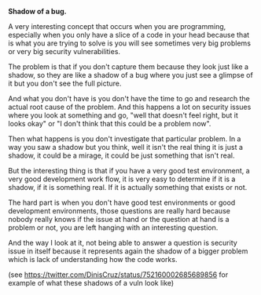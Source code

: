 **Shadow of a bug.**

A very interesting concept that occurs when you are programming, especially when you only have a slice of a code in your head because that is what you are trying to solve is you will see sometimes very big problems or very big security vulnerabilities. 

The problem is that if you don't capture them because they look just like a shadow, so they are like a shadow of a bug where you just see a glimpse of it but you don't see the full picture.

And what you don't have is you don't have the time to go and research the actual root cause of the problem. And this happens a lot on security issues where you look at something and go, "well that doesn't feel right, but it looks okay" or "I don't think that this could be a problem now".

Then what happens is you don't investigate that particular problem. In a way you saw a shadow but you think, well it isn't the real thing it is just a shadow, it could be a mirage, it could be just something that isn't real.

But the interesting thing is that if you have a very good test environment, a very good development work flow, it is very easy to determine if it is a shadow, if it is something real. If it is actually something that exists or not. 

The hard part is when you don't have good test environments or good development environments, those questions are really hard because nobody really knows if the issue at hand or the question at hand is a problem or not, you are left hanging with an interesting question.

And the way I look at it, not being able to answer a question is security issue in itself because it represents again the shadow of a bigger problem which is lack of understanding how the code works.

(see https://twitter.com/DinisCruz/status/752160002685689856 for example of what these shadows of a vuln look like)

